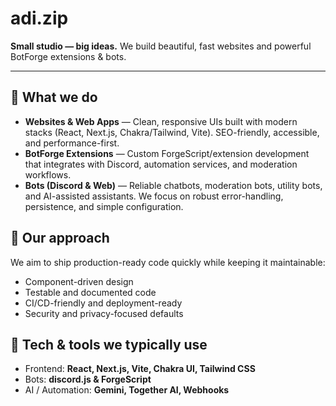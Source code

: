 # adi.zip

**Small studio — big ideas.** We build beautiful, fast websites and powerful BotForge extensions & bots.

---

## 🔧 What we do

* **Websites & Web Apps** — Clean, responsive UIs built with modern stacks (React, Next.js, Chakra/Tailwind, Vite). SEO-friendly, accessible, and performance-first.
* **BotForge Extensions** — Custom ForgeScript/extension development that integrates with Discord, automation services, and moderation workflows.
* **Bots (Discord & Web)** — Reliable chatbots, moderation bots, utility bots, and AI-assisted assistants. We focus on robust error-handling, persistence, and simple configuration.

## 🎯 Our approach

We aim to ship production-ready code quickly while keeping it maintainable:

* Component-driven design
* Testable and documented code
* CI/CD-friendly and deployment-ready
* Security and privacy-focused defaults

## 🚀 Tech & tools we typically use

* Frontend: **React, Next.js, Vite, Chakra UI, Tailwind CSS**
* Bots: **discord.js & ForgeScript**
* AI / Automation: **Gemini, Together AI, Webhooks**
